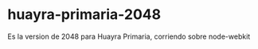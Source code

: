 huayra-primaria-2048
==========
Es la version de 2048 para Huayra Primaria, corriendo sobre node-webkit
